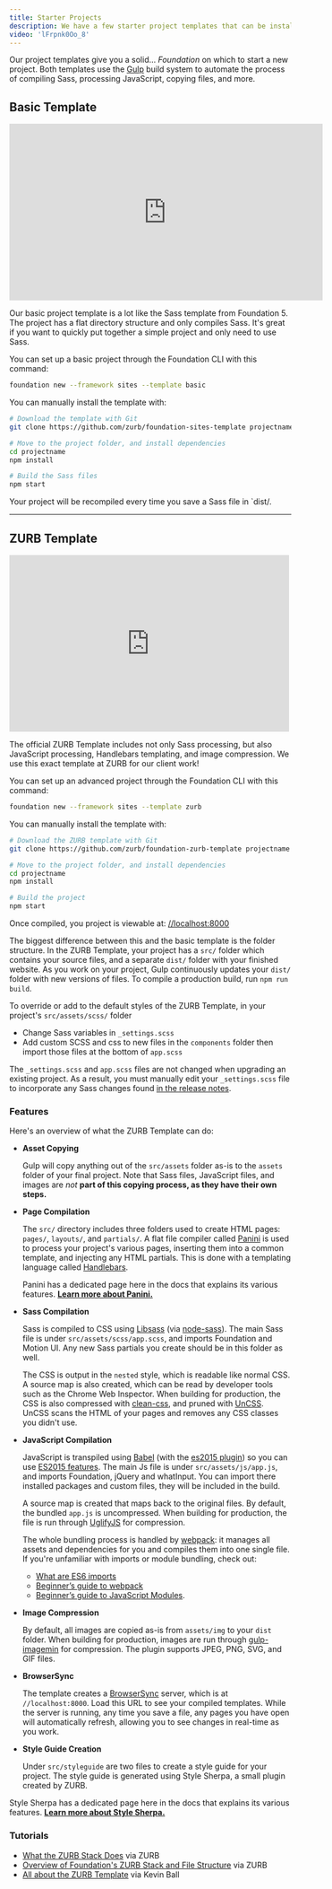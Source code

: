 ```yaml
---
title: Starter Projects
description: We have a few starter project templates that can be installed with the Foundation CLI. You can also download them manually!
video: 'lFrpnk0Oo_8'
---
```



Our project templates give you a solid... *Foundation* on which to start a new project. Both templates use the [Gulp](https://gulpjs.com) build system to automate the process of compiling Sass, processing JavaScript, copying files, and more.

## Basic Template

<div class="responsive-embed widescreen mb1">
  <iframe width="560" height="315" src="https://www.youtube.com/embed/ofSZUKkjPRY" frameborder="0" allowfullscreen></iframe>
  <a id="docs-mobile-video-link" class="docs-mobile-video" target="_blank" href="https://youtu.be/ofSZUKkjPRY"></a>
</div>

Our basic project template is a lot like the Sass template from Foundation 5. The project has a flat directory structure and only compiles Sass. It's great if you want to quickly put together a simple project and only need to use Sass.

You can set up a basic project through the Foundation CLI with this command:

```bash
foundation new --framework sites --template basic
```

You can manually install the template with:
 ```bash
# Download the template with Git
git clone https://github.com/zurb/foundation-sites-template projectname

# Move to the project folder, and install dependencies
cd projectname
npm install

# Build the Sass files
npm start
```

Your project will be recompiled every time you save a Sass file in `dist/.

---

## ZURB Template

<div class="responsive-embed widescreen mb1">
  <iframe id="zurb-template-starter" data-linkable-video="3Uj74uJ3GSQ" width="500" height="315" src="https://www.youtube.com/embed/3Uj74uJ3GSQ?enablejsapi=1" enablejsapi="1" frameborder="0" allowfullscreen ></iframe>
  <a id="docs-mobile-video-link" class="docs-mobile-video" target="_blank" href="https://www.youtube.com/watch?v=3Uj74uJ3GSQ"></a>
</div>

The official ZURB Template includes not only Sass processing, but also JavaScript processing, Handlebars templating, and image compression. We use this exact template at ZURB for our client work!

You can set up an advanced project through the Foundation CLI with this command:

```bash
foundation new --framework sites --template zurb
```

You can manually install the template with:
```bash
# Download the ZURB template with Git
git clone https://github.com/zurb/foundation-zurb-template projectname

# Move to the project folder, and install dependencies
cd projectname
npm install

# Build the project
npm start
```

Once compiled, you project is viewable at: <a class="button primary" href="https://localhost:8000" target="_blank">//localhost:8000</a>

The biggest difference between this and the basic template is the folder structure. In the ZURB Template, your project has a `src/` folder which contains your source files, and a separate `dist/` folder with your finished website. As you work on your project, Gulp continuously updates your `dist/` folder with new versions of files. To compile a production build, run `npm run build`.

To override or add to the default styles of the ZURB Template, in your project's `src/assets/scss/` folder
 - Change Sass variables in `_settings.scss`
 - Add custom SCSS and css to new files in the `components` folder then import those files at the bottom of `app.scss`

The `_settings.scss` and `app.scss` files are not changed when upgrading an existing project. As a result, you must manually edit your `_settings.scss` file to incorporate any Sass changes found [in the release notes](https://github.com/zurb/foundation-sites/releases).

### Features

Here's an overview of what the ZURB Template can do:

* **Asset Copying**

  Gulp will copy anything out of the `src/assets` folder as-is to the `assets` folder of your final project. Note that Sass files, JavaScript files, and images are *not* **part of this copying process, as they have their own steps.**
  

* **Page Compilation**

  The `src/` directory includes three folders used to create HTML pages: `pages/`, `layouts/`, and `partials/`. A flat file compiler called [Panini](panini.html) is used to process your project's various pages, inserting them into a common template, and injecting any HTML partials. This is done with a templating language called [Handlebars](https://handlebarsjs.com/).

  Panini has a dedicated page here in the docs that explains its various features. **[Learn more about Panini.](panini.html)**

* **Sass Compilation**

  Sass is compiled to CSS using [Libsass](https://sass-lang.com/libsass) (via [node-sass](https://github.com/sass/node-sass)). The main Sass file is under `src/assets/scss/app.scss`, and imports Foundation and Motion UI. Any new Sass partials you create should be in this folder as well.

  The CSS is output in the `nested` style, which is readable like normal CSS. A source map is also created, which can be read by developer tools such as the Chrome Web Inspector. When building for production, the CSS is also compressed with [clean-css](https://github.com/jakubpawlowicz/clean-css/issues), and pruned with [UnCSS](https://github.com/giakki/uncss). UnCSS scans the HTML of your pages and removes any CSS classes you didn't use.

* **JavaScript Compilation**

  JavaScript is transpiled using [Babel](https://babeljs.io) (with the [es2015 plugin](https://babeljs.io/docs/plugins/#es2015)) so you can use [ES2015 features](https://babeljs.io/learn-es2015/).
  The main Js file is under `src/assets/js/app.js`, and imports Foundation, jQuery and whatInput. You can import there installed packages and custom files, they will be included in the build.

  A source map is created that maps back to the original files. By default, the bundled `app.js` is uncompressed. When building for production, the file is run through [UglifyJS](https://github.com/mishoo/UglifyJS) for compression.

  The whole bundling process is handled by [webpack](https://webpack.js.org): it manages all assets and dependencies for you and compiles them into one single file. If you're unfamiliar with imports or module bundling, check out:
  * [What are ES6 imports](https://2ality.com/2014/09/es6-modules-final.html)
  * [Beginner’s guide to webpack](https://medium.com/javascript-training/beginner-s-guide-to-webpack-b1f1a3638460)
  * [Beginner’s guide to JavaScript Modules](https://medium.freecodecamp.org/javascript-modules-a-beginner-s-guide-783f7d7a5fcc).

* **Image Compression**

  By default, all images are copied as-is from `assets/img` to your `dist` folder. When building for production, images are run through [gulp-imagemin](https://github.com/sindresorhus/gulp-imagemin) for compression. The plugin supports JPEG, PNG, SVG, and GIF files.

* **BrowserSync**

  The template creates a [BrowserSync](https://www.browsersync.io/) server, which is at `//localhost:8000`. Load this URL to see your compiled templates. While the server is running, any time you save a file, any pages you have open will automatically refresh, allowing you to see changes in real-time as you work.

* **Style Guide Creation**

  Under `src/styleguide` are two files to create a style guide for your project. The style guide is generated using Style Sherpa, a small plugin created by ZURB.

Style Sherpa has a dedicated page here in the docs that explains its various features. **[Learn more about Style Sherpa.](style-sherpa.html)**

### Tutorials

- [What the ZURB Stack Does](https://www.get.foundation/learn/foundation-6-zurb-stack-part-1.html) via ZURB
- [Overview of Foundation's ZURB Stack and File Structure](https://www.get.foundation/learn/foundation-6-stack-file-structure.html) via ZURB
- [All about the ZURB Template](https://zendev.com/2017/09/05/front-end-development-kickstarter-zurb-template.html#scss) via Kevin Ball
